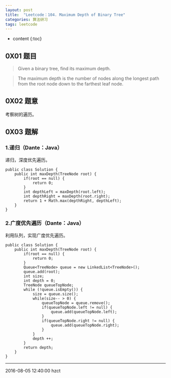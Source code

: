 ```yaml
---
layout: post
title:  "Leetcode：104. Maximum Depth of Binary Tree"
categories: 算法研习
tags: leetcode
---
```


* content
{:toc}

## 0X01 题目

> Given a binary tree, find its maximum depth.

> The maximum depth is the number of nodes along the longest path from the root node down to the farthest leaf node.




## 0X02 题意

考察树的遍历。

## 0X03 题解

### 1.递归（Dante：Java）

递归，深度优先遍历。

```
public class Solution {
    public int maxDepth(TreeNode root) {
        if(root == null) {
            return 0;
        }
        int depthLeft = maxDepth(root.left);
        int depthRight = maxDepth(root.right);
        return 1 + Math.max(depthRight, depthLeft);
    }
}
```

### 2.广度优先遍历（Dante：Java）

利用队列，实现广度优先遍历。

```
public class Solution {
    public int maxDepth(TreeNode root) {
        if(root == null) {
            return 0;
        }
        Queue<TreeNode> queue = new LinkedList<TreeNode>();
        queue.add(root);
        int size;
        int depth = 0;
        TreeNode queueTopNode;
        while (!queue.isEmpty()) {
            size = queue.size();
            while(size-- > 0) {
                queueTopNode = queue.remove();
                if(queueTopNode.left != null) {
                    queue.add(queueTopNode.left);
                }
                if(queueTopNode.right != null) {
                    queue.add(queueTopNode.right);
                }
            }
            depth ++;
        }
        return depth;
    }
}
```

***
2016-08-05 12:40:00 hzct
